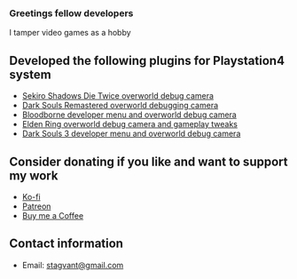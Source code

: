 ### Greetings fellow developers

I tamper video games as a hobby

## Developed the following plugins for Playstation4 system

- [Sekiro Shadows Die Twice overworld debug camera](https://github.com/stagvant/SKDBG)
- [Dark Souls Remastered overworld debugging camera](https://github.com/stagvant/DRDBG)
- [Bloodborne developer menu and overworld debug camera](https://github.com/stagvant/BBDBG)
- [Elden Ring overworld debug camera and gameplay tweaks](https://github.com/stagvant/ERDBG)
- [Dark Souls 3 developer menu and overworld debug camera](https://github.com/stagvant/DSDBG)

## Consider donating if you like and want to support my work

- [Ko-fi](https://ko-fi.com/stagvant)
- [Patreon](https://www.patreon.com/stagvant)
- [Buy me a Coffee](https://www.buymeacoffee.com/stagvant)

## Contact information

- Email: stagvant@gmail.com
